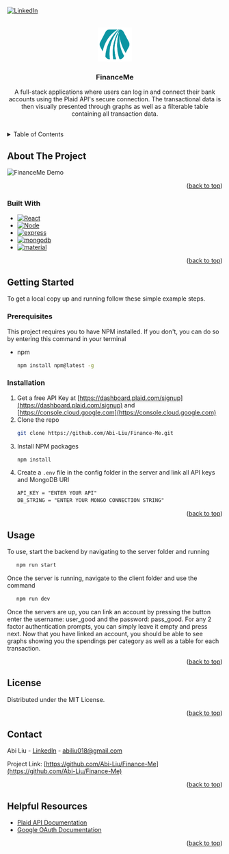 <!-- Improved compatibility of back to top link: See: https://github.com/othneildrew/Best-README-Template/pull/73 -->

<a name="readme-top"></a>

<!--
*** Thanks for checking out the Best-README-Template. If you have a suggestion
*** that would make this better, please fork the repo and create a pull request
*** or simply open an issue with the tag "enhancement".
*** Don't forget to give the project a star!
*** Thanks again! Now go create something AMAZING! :D
-->

<!-- PROJECT SHIELDS -->
<!--
*** I'm using markdown "reference style" links for readability.
*** Reference links are enclosed in brackets [ ] instead of parentheses ( ).
*** See the bottom of this document for the declaration of the reference variables
*** for contributors-url, forks-url, etc. This is an optional, concise syntax you may use.
*** https://www.markdownguide.org/basic-syntax/#reference-style-links
-->

[![LinkedIn][linkedin-shield]][linkedin-url]

<!-- PROJECT LOGO -->
<br />
<div align="center">
  <a href="https://github.com/Abi-Liu/Finance-Me">
    <img src="client/src/assets/logo.png" alt="Logo" width="80" height="80">
  </a>

<h3 align="center">FinanceMe</h3>

  <p align="center">
    A full-stack applications where users can log in and connect their bank accounts using the Plaid API's secure connection. The transactional data is then visually presented through graphs as well as a filterable table containing all transaction data.
    <br />
    <br />
    <!--<a href="https://github.com/Abi-Liu/Finance-Me">View Demo</a>--!>
  </p>
</div>

<!-- TABLE OF CONTENTS -->
<details>
  <summary>Table of Contents</summary>
  <ol>
    <li>
      <a href="#about-the-project">About The Project</a>
      <ul>
        <li><a href="#built-with">Built With</a></li>
      </ul>
    </li>
    <li>
      <a href="#getting-started">Getting Started</a>
      <ul>
        <li><a href="#prerequisites">Prerequisites</a></li>
        <li><a href="#installation">Installation</a></li>
      </ul>
    </li>
    <li><a href="#usage">Usage</a></li>
    <li><a href="#license">License</a></li>
    <li><a href="#contact">Contact</a></li>
    <li><a href="#helpful-resources">Helpful Resources</a></li>
  </ol>
</details>

<!-- ABOUT THE PROJECT -->

## About The Project

![FinanceMe Demo](demo/financeme.gif)

<p align="right">(<a href="#readme-top">back to top</a>)</p>

### Built With

- [![React][react.js]][react-url]
- [![Node][node.js]][node-url]
- [![express][express]][express-url]
- [![mongodb][mongodb]][mongodb-url]
- [![material][material]][material-url]

<p align="right">(<a href="#readme-top">back to top</a>)</p>

<!-- GETTING STARTED -->

## Getting Started

To get a local copy up and running follow these simple example steps.

### Prerequisites

This project requires you to have NPM installed. If you don't, you can do so by entering this command in your terminal

- npm
  ```sh
  npm install npm@latest -g
  ```

### Installation

1. Get a free API Key at [https://dashboard.plaid.com/signup](https://dashboard.plaid.com/signup) and [https://console.cloud.google.com](https://console.cloud.google.com)
2. Clone the repo
   ```sh
   git clone https://github.com/Abi-Liu/Finance-Me.git
   ```
3. Install NPM packages
   ```sh
   npm install
   ```
4. Create a `.env` file in the config folder in the server and link all API keys and MongoDB URI
   ```md
   API_KEY = "ENTER YOUR API"
   DB_STRING = "ENTER YOUR MONGO CONNECTION STRING"
   ```

<p align="right">(<a href="#readme-top">back to top</a>)</p>

<!-- USAGE EXAMPLES -->

## Usage

To use, start the backend by navigating to the server folder and running

```sh
   npm run start
```

Once the server is running, navigate to the client folder and use the command

```sh
   npm run dev
```

Once the servers are up, you can link an account by pressing the button enter the username: user_good and the password: pass_good.
For any 2 factor authentication prompts, you can simply leave it empty and press next. Now that you have linked an account, you should be able to see graphs showing you the spendings per category as well as a table for each transaction.

<p align="right">(<a href="#readme-top">back to top</a>)</p>

<!-- LICENSE -->

## License

Distributed under the MIT License.

<p align="right">(<a href="#readme-top">back to top</a>)</p>

<!-- CONTACT -->

## Contact

Abi Liu - [LinkedIn](https://www.linkedin.com/in/abiliu/) - abiliu018@gmail.com

Project Link: [https://github.com/Abi-Liu/Finance-Me](https://github.com/Abi-Liu/Finance-Me)

<p align="right">(<a href="#readme-top">back to top</a>)</p>

<!-- ACKNOWLEDGMENTS -->

## Helpful Resources

- [Plaid API Documentation](https://plaid.com/docs/api/)
- [Google OAuth Documentation](https://developers.google.com/identity/protocols/oauth2)

<p align="right">(<a href="#readme-top">back to top</a>)</p>

<!-- MARKDOWN LINKS & IMAGES -->
<!-- https://www.markdownguide.org/basic-syntax/#reference-style-links -->

[contributors-shield]: https://img.shields.io/github/contributors/Abi-Liu/Finance-Me.svg?style=for-the-badge
[contributors-url]: https://github.com/Abi-Liu/Finance-Me/graphs/contributors
[forks-shield]: https://img.shields.io/github/forks/Abi-Liu/Finance-Me.svg?style=for-the-badge
[forks-url]: https://github.com/Abi-Liu/Finance-Me/network/members
[stars-shield]: https://img.shields.io/github/stars/Abi-Liu/Finance-Me.svg?style=for-the-badge
[stars-url]: https://github.com/Abi-Liu/Finance-Me/stargazers
[issues-shield]: https://img.shields.io/github/issues/Abi-Liu/Finance-Me.svg?style=for-the-badge
[issues-url]: https://github.com/Abi-Liu/Finance-Me/issues
[license-shield]: https://img.shields.io/github/license/Abi-Liu/Finance-Me.svg?style=for-the-badge
[license-url]: https://github.com/Abi-Liu/Finance-Me/blob/master/LICENSE.txt
[linkedin-shield]: https://img.shields.io/badge/-LinkedIn-black.svg?style=for-the-badge&logo=linkedin&colorB=555
[linkedin-url]: https://linkedin.com/in/abiliu
[product-screenshot]: images/screenshot.png
[react.js]: https://img.shields.io/badge/React-20232A?style=for-the-badge&logo=react&logoColor=61DAFB
[react-url]: https://reactjs.org/
[node.js]: https://img.shields.io/badge/Node.js-43853D?style=for-the-badge&logo=node.js&logoColor=white
[node-url]: https://nodejs.org/en
[express]: https://img.shields.io/badge/Express.js-404D59?style=for-the-badge
[express-url]: https://expressjs.com/
[mongodb]: https://img.shields.io/badge/MongoDB-4EA94B?style=for-the-badge&logo=mongodb&logoColor=white
[mongodb-url]: https://www.mongodb.com/
[material]: https://img.shields.io/badge/Material--UI-0081CB?style=for-the-badge&logo=material-ui&logoColor=white
[material-url]: https://mui.com/
